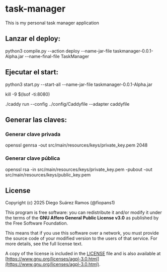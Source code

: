 # task-manager

This is my personal task manager application

## Lanzar el deploy:

python3 compile.py --action deploy --name-jar-file taskmanager-0.0.1-Alpha.jar --name-final-file TaskManager

## Ejecutar el start:

python3 start.py --start-all --name-jar-file taskmanager-0.0.1-Alpha.jar

kill -9 $(lsof -ti:8080)

./caddy run --config ../config/Caddyfile --adapter caddyfile 
## Generar las claves:

### Generar clave privada

openssl genrsa -out src/main/resources/keys/private_key.pem 2048

### Generar clave pública

openssl rsa -in src/main/resources/keys/private_key.pem -pubout -out src/main/resources/keys/public_key.pem

## License

Copyright (c) 2025 Diego Suárez Ramos (@fiopans1)

This program is free software: you can redistribute it and/or modify it under the terms of the **GNU Affero General Public License v3.0** as published by the Free Software Foundation.

This means that if you use this software over a network, you must provide the source code of your modified version to the users of that service. For more details, see the full license text.

A copy of the license is included in the [LICENSE](LICENSE) file and is also available at [https://www.gnu.org/licenses/agpl-3.0.html](https://www.gnu.org/licenses/agpl-3.0.html).
